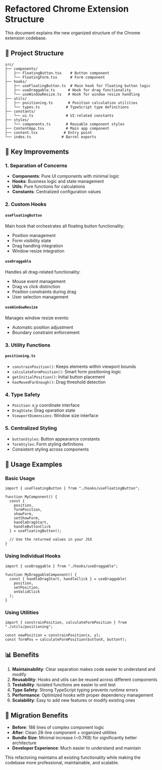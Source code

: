 # Refactored Chrome Extension Structure

This document explains the new organized structure of the Chrome extension codebase.

## 📁 Project Structure

```
src/
├── components/
│   ├── FloatingButton.tsx    # Button component
│   └── FloatingForm.tsx      # Form component
├── hooks/
│   ├── useFloatingButton.ts  # Main hook for floating button logic
│   ├── useDraggable.ts      # Hook for drag functionality
│   └── useWindowResize.ts   # Hook for window resize handling
├── utils/
│   ├── positioning.ts       # Position calculation utilities
│   └── types.ts            # TypeScript type definitions
├── constants/
│   └── ui.ts               # UI-related constants
├── styles/
│   └── components.ts       # Reusable component styles
├── ContentApp.tsx          # Main app component
├── content.tsx            # Entry point
└── index.ts              # Barrel exports
```

## 🎯 Key Improvements

### 1. **Separation of Concerns**
- **Components**: Pure UI components with minimal logic
- **Hooks**: Business logic and state management
- **Utils**: Pure functions for calculations
- **Constants**: Centralized configuration values

### 2. **Custom Hooks**

#### `useFloatingButton`
Main hook that orchestrates all floating button functionality:
- Position management
- Form visibility state
- Drag handling integration
- Window resize integration

#### `useDraggable`
Handles all drag-related functionality:
- Mouse event management
- Drag vs click distinction
- Position constraints during drag
- User selection management

#### `useWindowResize`
Manages window resize events:
- Automatic position adjustment
- Boundary constraint enforcement

### 3. **Utility Functions**

#### `positioning.ts`
- `constrainPosition()`: Keeps elements within viewport bounds
- `calculateFormPosition()`: Smart form positioning logic
- `getInitialPosition()`: Initial button placement
- `hasMovedFarEnough()`: Drag threshold detection

### 4. **Type Safety**
- `Position`: x,y coordinate interface
- `DragState`: Drag operation state
- `ViewportDimensions`: Window size interface

### 5. **Centralized Styling**
- `buttonStyles`: Button appearance constants
- `formStyles`: Form styling definitions
- Consistent styling across components

## 🔧 Usage Examples

### Basic Usage
```tsx
import { useFloatingButton } from "./hooks/useFloatingButton";

function MyComponent() {
  const {
    position,
    formPosition,
    showForm,
    setShowForm,
    handleDragStart,
    handleButtonClick
  } = useFloatingButton();
  
  // Use the returned values in your JSX
}
```

### Using Individual Hooks
```tsx
import { useDraggable } from "./hooks/useDraggable";

function MyDraggableComponent() {
  const { handleDragStart, handleClick } = useDraggable(
    position,
    setPosition,
    onValidClick
  );
}
```

### Using Utilities
```tsx
import { constrainPosition, calculateFormPosition } from "./utils/positioning";

const newPosition = constrainPosition(x, y);
const formPos = calculateFormPosition(buttonX, buttonY);
```

## 📊 Benefits

1. **Maintainability**: Clear separation makes code easier to understand and modify
2. **Reusability**: Hooks and utils can be reused across different components
3. **Testability**: Isolated functions are easier to unit test
4. **Type Safety**: Strong TypeScript typing prevents runtime errors
5. **Performance**: Optimized hooks with proper dependency management
6. **Scalability**: Easy to add new features or modify existing ones

## 🚀 Migration Benefits

- **Before**: 186 lines of complex component logic
- **After**: Clean 28-line component + organized utilities
- **Bundle Size**: Minimal increase (~0.7KB) for significantly better architecture
- **Developer Experience**: Much easier to understand and maintain

This refactoring maintains all existing functionality while making the codebase more professional, maintainable, and scalable.
